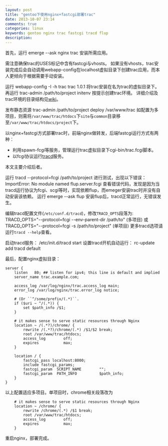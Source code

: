 ```yaml
---
layout: post
title: "gentoo下使用nginx+fastcgi部署trac"
date: 2013-10-07 23:14
comments: true
categories: linux
keywords: gentoo nginx trac fastcgi tracd flup
description:
---
```


首先，运行
    emerge --ask nginx trac
安装所需应用。

需注意确保trac的USES标记中含有fastcgi与vhosts。
如果没有vhosts，trac安装完成后会自动调用webapp-config在localhost虚拟目录下创建trac应用，而本人更倾向于根据需要手动安装。

运行
    webapp-config -I -h trac trac 1.0.1
将trac安装在名为trac的虚拟目录下。
再运行
    trac-admin /path/to/project initenv
按提示创建trac环境。
详细介绍及trac环境的目录结构见[wiki](http://trac.edgewall.org/wiki/TracEnvironment)。

发布静态资源
    trac-admin /path/to/project deploy /var/www/trac
如配置为多项目，则需将`/var/www/trac/htdocs`下`site`与`common`目录移至`/var/www/trac/htdocs/project`下。

以nginx+fastcgi方式部署trac时，前端nginx做转发，后端fastcgi运行方式有两种：

*  利用spawn-fcgi等服务，管理运行trac虚拟目录下cgi-bin/trac.fcgi脚本。
*  以fcgi协议运行[tracd](http://trac.edgewall.org/wiki/TracStandalone)服务。

本文主要介绍后者。

运行
    tracd --protocol=fcgi /path/to/project
进行测试，出现以下错误：
    ImportError: No module named flup.server.fcgi
查看错误代码，发现是因为当tracd运行协议为fcgi、scgi等时，实现依赖flup，而emeger安装trac时并没有自动安装该依赖。
运行
    emerge --ask flup
安装flup后，tracd正常运行，无错误发生。

编辑tracd配置文件(`/etc/conf.d/tracd`)，修改`TRACD_OPTS`段落为:
    TRACD_OPTS="--protocol=fcgi --env-parent-dir /path/to" (多项目)
或
    TRACD_OPTS="--protocol=fcgi -s /path/to/project" (单项目)
更多tracd选项请运行`tracd --help`查看。

启动tracd服务：
    /etc/init.d/tracd start
设置tracd开机自动运行：
    rc-update add tracd default

最后，配置nginx虚拟目录：

```
server {
	listen   80; ## listen for ipv4; this line is default and implied
	server_name trac.example.com;

	access_log /var/log/nginx/trac.access_log main;
	error_log /var/log/nginx/trac.error_log notice;

	# (Or ``^/some/prefix/(.*)``.
	if ($uri ~ ^/(.*)) {
		set $path_info /$1;
	}

	# it makes sense to serve static resources through Nginx
	location ~ /(.*?)/chrome/ {
		rewrite /(.*?)/chrome/(.*) /$1/$2 break;
		root /var/www/trac/htdocs;
		access_log        off;
		expires           max;
	}

	location / {
		fastcgi_pass localhost:8000;
		include fastcgi_params;
		fastcgi_param  SCRIPT_NAME        "";
		fastcgi_param  PATH_INFO          $path_info;
	}
}
```

以上配置适应多项目。单项目时，chrome相关段落改为

```
	# it makes sense to serve static resources through Nginx
	location ~ /chrome/ {
		rewrite /chrome/(.*) /$1 break;
		root /var/www/trac/htdocs;
		access_log        off;
		expires           max;
	}
```

重启nginx，部署完成。
